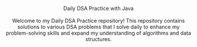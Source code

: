 <p align="center">Daily DSA Practice with Java<br><br>Welcome to my Daily DSA Practice repository! This repository contains solutions to various DSA problems that I solve daily to enhance my problem-solving skills and expand my understanding of algorithms and data structures.</p>

###

<p align="left"></p>

###
